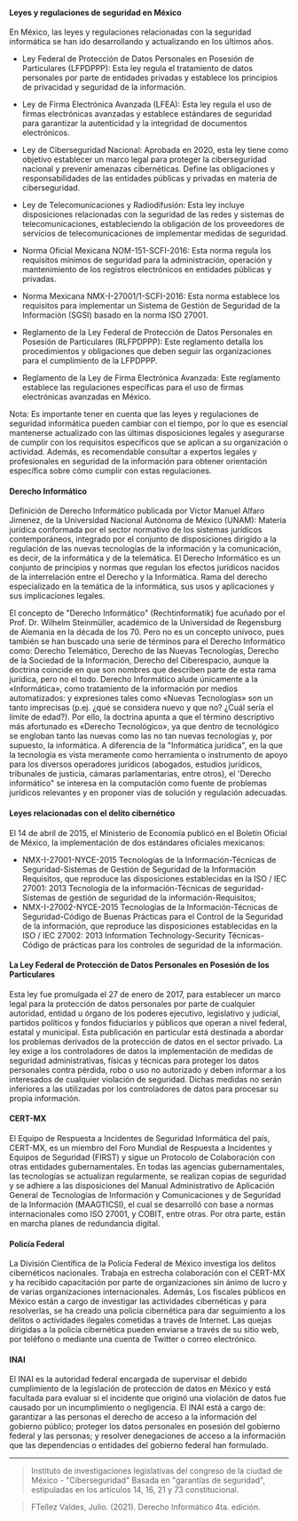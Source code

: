 #### Leyes y regulaciones de seguridad en México

En México, las leyes y regulaciones relacionadas con la seguridad informática se han ido desarrollando y actualizando en los últimos años. 

- Ley Federal de Protección de Datos Personales en Posesión de Particulares (LFPDPPP): Esta ley regula el tratamiento de datos personales por parte de entidades privadas y establece los principios de privacidad y seguridad de la información.

- Ley de Firma Electrónica Avanzada (LFEA): Esta ley regula el uso de firmas electrónicas avanzadas y establece estándares de seguridad para garantizar la autenticidad y la integridad de documentos electrónicos.

- Ley de Ciberseguridad Nacional: Aprobada en 2020, esta ley tiene como objetivo establecer un marco legal para proteger la ciberseguridad nacional y prevenir amenazas cibernéticas. Define las obligaciones y responsabilidades de las entidades públicas y privadas en materia de ciberseguridad.

- Ley de Telecomunicaciones y Radiodifusión: Esta ley incluye disposiciones relacionadas con la seguridad de las redes y sistemas de telecomunicaciones, estableciendo la obligación de los proveedores de servicios de telecomunicaciones de implementar medidas de seguridad.

- Norma Oficial Mexicana NOM-151-SCFI-2016: Esta norma regula los requisitos mínimos de seguridad para la administración, operación y mantenimiento de los registros electrónicos en entidades públicas y privadas.

- Norma Mexicana NMX-I-27001/1-SCFI-2016: Esta norma establece los requisitos para implementar un Sistema de Gestión de Seguridad de la Información (SGSI) basado en la norma ISO 27001.

- Reglamento de la Ley Federal de Protección de Datos Personales en Posesión de Particulares (RLFPDPPP): Este reglamento detalla los procedimientos y obligaciones que deben seguir las organizaciones para el cumplimiento de la LFPDPPP.

- Reglamento de la Ley de Firma Electrónica Avanzada: Este reglamento establece las regulaciones específicas para el uso de firmas electrónicas avanzadas en México.

Nota: Es importante tener en cuenta que las leyes y regulaciones de seguridad informática pueden cambiar con el tiempo, por lo que es esencial mantenerse actualizado con las últimas disposiciones legales y asegurarse de cumplir con los requisitos específicos que se aplican a su organización o actividad. Además, es recomendable consultar a expertos legales y profesionales en seguridad de la información para obtener orientación específica sobre cómo cumplir con estas regulaciones.

#### Derecho Informático 

Definición de Derecho Informático publicada por Victor Manuel Alfaro Jimenez, de la Universidad Nacional Autónoma de México (UNAM): Materia jurídica conformada por el sector normativo de los sistemas jurídicos contemporáneos, integrado por el conjunto de disposiciones dirigido a la regulación de las nuevas tecnologías de la información y la comunicación, es decir, de la informática y de la telemática. El Derecho Informático es un conjunto de principios y normas que regulan los efectos jurídicos nacidos de la interrelación entre el Derecho y la Informática. Rama del derecho especializado en la temática de la informática, sus usos y aplicaciones y sus implicaciones legales. 

El concepto de "Derecho Informático" (Rechtinformatik) fue acuñado por el Prof. Dr. Wilhelm Steinmüller, académico de la Universidad de Regensburg de Alemania en la década de los 70. Pero no es un concepto unívoco, pues también se han buscado una serie de términos para el Derecho Informático como: Derecho Telemático, Derecho de las Nuevas Tecnologías, Derecho de la Sociedad de la Información, Derecho del Ciberespacio, aunque la doctrina coincide en que son nombres que describen parte de esta rama jurídica, pero no el todo. Derecho Informático alude únicamente a la «Informática», como tratamiento de la información por medios automatizados: y expresiones tales como «Nuevas Tecnologías» son un tanto imprecisas (p.ej. ¿qué se considera nuevo y que no? ¿Cuál sería el límite de edad?). Por ello, la doctrina apunta a que el término descriptivo más afortunado es «Derecho Tecnológico», ya que dentro de tecnológico se engloban tanto las nuevas como las no tan nuevas tecnologías y, por supuesto, la informática. A diferencia de la "Informática jurídica", en la que la tecnología es vista meramente como herramienta o instrumento de apoyo para los diversos operadores jurídicos (abogados, estudios jurídicos, tribunales de justicia, cámaras parlamentarias, entre otros), el 'Derecho informático" se interesa en la computación como fuente de problemas jurídicos relevantes y en proponer vías de solución y regulación adecuadas.

#### Leyes relacionadas con el delito cibernético

El 14 de abril de 2015, el Ministerio de Economía publicó en el Boletín Oficial de México, la implementación de dos estándares oficiales mexicanos:

- NMX-I-27001-NYCE-2015 Tecnologías de la Información-Técnicas de Seguridad-Sistemas de Gestión de Seguridad de la Información Requisitos, que reproduce las disposiciones establecidas en la ISO / IEC 27001: 2013 Tecnología de la información-Técnicas de seguridad-Sistemas de gestión de seguridad de la información-Requisitos;
- NMX-I-27002-NYCE-2015 Tecnologías de la Información-Técnicas de Seguridad-Código de Buenas Prácticas para el Control de la Seguridad de la información, que reproduce las disposiciones establecidas en la ISO / IEC 27002: 2013 Information Technology-Security Técnicas-Código de prácticas para los controles de seguridad de la información.

#### La Ley Federal de Protección de Datos Personales en Posesión de los Particulares

Esta ley fue promulgada el 27 de enero de 2017, para establecer un marco legal para la protección de datos personales por parte de cualquier autoridad, entidad u órgano de los poderes ejecutivo, legislativo y judicial, partidos políticos y fondos fiduciarios y públicos que operan a nivel federal, estatal y municipal. Esta publicación en particular está destinada a abordar los problemas derivados de la protección de datos en el sector privado. La ley exige a los controladores de datos la implementación de medidas de seguridad administrativas, físicas y técnicas para proteger los datos personales contra pérdida, robo o uso no autorizado y deben informar a los interesados ​​de cualquier violación de seguridad. Dichas medidas no serán inferiores a las utilizadas por los controladores de datos para procesar su propia información.

#### CERT-MX
El Equipo de Respuesta a Incidentes de Seguridad Informática del país, CERT-MX, es un miembro del Foro Mundial de Respuesta a Incidentes y Equipos de Seguridad (FIRST) y sigue un Protocolo de Colaboración con otras entidades gubernamentales. En todas las agencias gubernamentales, las tecnologías se actualizan regularmente, se realizan copias de seguridad y se adhiere a las disposiciones del Manual Administrativo de Aplicación General de Tecnologías de Información y Comunicaciones y de Seguridad de la Información (MAAGTICSI), el cual se desarrolló con base a normas internacionales como ISO 27001, y COBIT, entre otras. Por otra parte, están en marcha planes de redundancia digital.

#### Policía Federal
La División Científica de la Policía Federal de México investiga los delitos cibernéticos nacionales. Trabaja en estrecha colaboración con el CERT-MX y ha recibido capacitación por parte de organizaciones sin ánimo de lucro y de varias organizaciones internacionales. Además, Los fiscales públicos en México están a cargo de investigar las actividades cibernéticas y para resolverlas, se ha creado una policía cibernética para dar seguimiento a los delitos o actividades ilegales cometidas a través de Internet. Las quejas dirigidas a la policía cibernética pueden enviarse a través de su sitio web, por teléfono o mediante una cuenta de Twitter o correo electrónico.

#### INAI
El INAI es la autoridad federal encargada de supervisar el debido cumplimiento de la legislación de protección de datos en México y está facultada para evaluar si el incidente que originó una violación de datos fue causado por un incumplimiento o negligencia. El INAI está a cargo de: garantizar a las personas el derecho de acceso a la información del gobierno público;
proteger los datos personales en posesión del gobierno federal y las personas; y resolver denegaciones de acceso a la información que las dependencias o entidades del gobierno federal han formulado.

__________________________
> Instituto de investigaciones legislativas del congreso de la ciudad de México - "Ciberseguridad"
Basada en "garantías de seguridad", estipuladas en los artículos 14, 16, 21 y 73 constitucional.

> FTellez Valdes, Julio. (2021). Derecho Informático 4ta. edición. 
